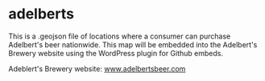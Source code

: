 # adelberts

This is a .geojson file of locations where a consumer can purchase Adelbert's beer nationwide. This map will be embedded into the Adelbert's Brewery website using the WordPress plugin for Github embeds.

Adeblert's Brewery website: www.adelbertsbeer.com
